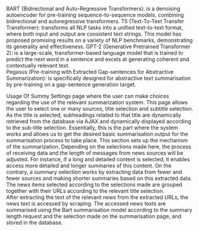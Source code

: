 BART (Bidirectional and Auto-Regressive Transformers): is a denoising autoencoder for pre-training sequence-to-sequence models, combining bidirectional and autoregressive transformers. 
T5 (Text-To-Text Transfer Transformer): transforms all NLP tasks into a unified text-to-text format, where both input and output are consistent text strings. This model has proposed promising results on a variety of NLP benchmarks, demonstrating its generality and effectiveness.
GPT-2 (Generative Pretrained Transformer 2): is a large-scale, transformer-based language model that is trained to predict the next word in a sentence and excels at generating coherent and contextually relevant text.  
Pegasus (Pre-training with Extracted Gap-sentences for Abstractive Summarization): is specifically designed for abstractive text summarisation by pre-training on a gap-sentence generation target. 

Usage Of Summy
Settings page where the user can make choices regarding the use of the relevant summarization system. 
This page allows the user to select one or many sources, title selection and subtitle selection. 
As the title is selected, subheadings related to that title are dynamically retrieved from the database via AJAX and dynamically displayed according to the sub-title selection.
Essentially, this is the part where the system works and allows us to get the desired basic summarisation output for the summarisation process to take place. 
This section sets up the mechanism of the summarization. 
Depending on the selections made here, the process of receiving data and the length of messages from news sources will be adjusted.
For instance, if a long and detailed content is selected, it enables access more detailed and longer summaries of this content. 
On the contrary, a summary selection works by extracting data from fewer and fewer sources and making shorter summaries based on this extracted data. 
The news items selected according to the selections made are grouped together with their URLs according to the relevant title selection.  
After extracting the text of the relevant news from the extracted URLs, the news text is accessed by scraping. 
The accessed news texts are summarised using the Bart summarisation model according to the summary length request and the selection made on the summarisation page, and stored in the database. 
